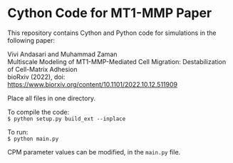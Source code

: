 # Cython Code for MT1-MMP Paper

This repository contains Cython and Python code for simulations in the following paper:

Vivi Andasari and Muhammad Zaman<br>
Multiscale Modeling of MT1-MMP-Mediated Cell Migration: Destabilization of Cell-Matrix Adhesion<br>
bioRxiv (2022), doi: https://www.biorxiv.org/content/10.1101/2022.10.12.511909

Place all files in one directory. 

To compile the code:<br>
`$ python setup.py build_ext --inplace`

To run:<br>
`$ python main.py`

CPM parameter values can be modified, in the `main.py` file.  
